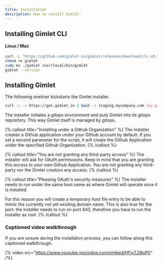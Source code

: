 ```yaml
---
title: Installation
description: How to install Gimlet.
---
```


## Installing Gimlet CLI

#### Linux / Mac

```bash
curl -L "https://github.com/gimlet-io/gimlet/releases/download/cli-v0.16.0/gimlet-$(uname)-$(uname -m)" -o gimlet
chmod +x gimlet
sudo mv ./gimlet /usr/local/bin/gimlet
gimlet --version
```

## Installing Gimlet

The following oneliner kickstarts the Gimlet installer.

```bash
curl -L -s https://get.gimlet.io | bash -s staging.mycompany.com [my-github-org]
```

The installer initiates a gitops environment and puts Gimlet into its gitops repository. This way Gimlet itself is managed by gitops.

{% callout title="Installing under a Github Organization" %}
The installer creates a Github application under your Github account by default. If you set a second parameter for the script, it will create the Github Application under the specified Github Organization.
{% /callout %}

{% callout title="You are not granting any third-party access" %}
The installer will ask for OAuth permissions. Keep in mind that you are granting this access to your own Github Application. You are not granting any third-party nor the Gimlet creators any access.
{% /callout %}

{% callout title="Pleasing OAuth's security measures" %}
The installer needs to run under the same host name as where Gimlet will operate once it is installed.

For this reason you will create a temporary host file entry to be able to mimic the currently not yet existing domain name.
This is also true for the port: the installer needs to run on port 443, therefore you have to run the installer as root.
{% /callout %}

### Captioned video walkthrough

If you are unsure during the installation process, you can follow along this captioned walkthrough.

{% video src="https://www.youtube-nocookie.com/embed/HFjv7_08oP0" /%}
